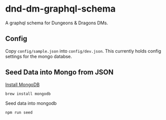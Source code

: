 # dnd-dm-graphql-schema

A graphql schema for Dungeons & Dragons DMs.

## Config

Copy `config/sample.json` into `config/dev.json`. This currently holds config settings for the mongo databse. 

## Seed Data into Mongo from JSON

[Install MongoDB](https://docs.mongodb.com/manual/administration/install-community/)

```bash
brew install mongodb
```

Seed data into mongodb

```bash
npm run seed
```